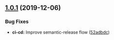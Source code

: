 ## [1.0.1](https://github.com/daswag/daswag-cli/compare/v1.0.0...v1.0.1) (2019-12-06)


### Bug Fixes

* **ci-cd:** Improve semantic-release flow ([52adbdc](https://github.com/daswag/daswag-cli/commit/52adbdc23d0c0bbe0bd3a5b1ad5bd684ff9f6684))
